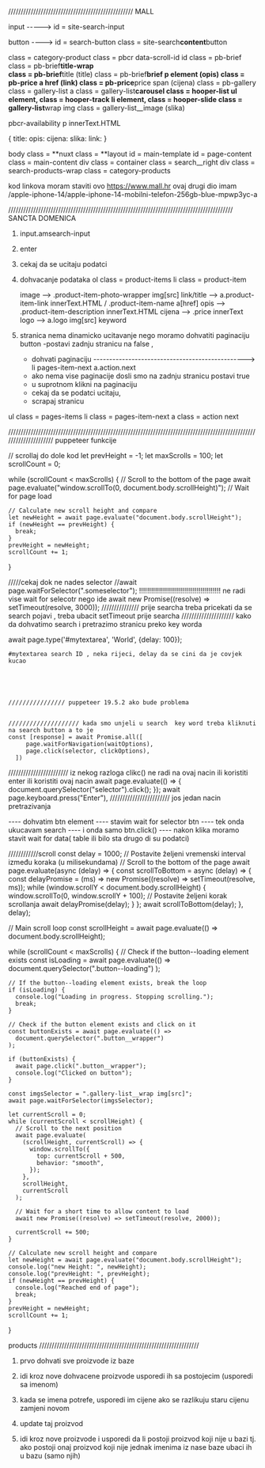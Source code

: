 //////////////////////////////////////////////////
MALL

input -----> id = site-search-input

button ----> id = search-button class = site-search**content**button

class = category-product
class = pbcr data-scroll-id id
class = pb-brief
class = pb-brief**title-wrap  
 class = pb-brief**title (title)
class = pb-brief**brief
p element (opis)
class = pb-price
a href (link)
class = pb-price**price
span (cijena)
class = pb-gallery
class = gallery-list
a
class = gallery-list**carousel
class = hooper-list
ul element, class = hooper-track
li element, class = hooper-slide
class = gallery-list**wrap
img class = gallery-list\_\_image (slika)

pbcr-availability
p innerText.HTML

{
title:
opis:
cijena:
slika:
link:
}

body
class = **nuxt
class = **layout
id = main-template
id = page-content
class = main-content
div
class = container
class = search\_\_right
div
class = search-products-wrap
class = category-products

kod linkova moram staviti ovo https://www.mall.hr ovaj drugi dio imam /apple-iphone-14/apple-iphone-14-mobilni-telefon-256gb-blue-mpwp3yc-a

//////////////////////////////////////////////////////////////////////////////////////////
SANCTA DOMENICA

1. input.amsearch-input
2. enter
3. cekaj da se ucitaju podatci
4. dohvacanje podataka
   ol class = product-items
   li class = product-item

   image --> .product-item-photo-wrapper img[src]
   link/title --> a.product-item-link innerText.HTML / .product-item-name a[href]
   opis --> .product-item-description innerText.HTML
   cijena --> .price innerText
   logo --> a.logo img[src]
   keyword

5. stranica nema dinamicko ucitavanje nego moramo dohvatiti paginaciju button
   -postavi zadnju stranicu na false ,
   - dohvati paginaciju ------------------------------------------------> li pages-item-next a.action.next
   - ako nema vise paginacije dosli smo na zadnju stranicu postavi true
   - u suprotnom klikni na paginaciju
   - cekaj da se podatci ucitaju,
   - scrapaj stranicu

ul class = pages-items
li class = pages-item-next
a class = action next

/////////////////////////////////////////////////////////////////////////////////////////////////////////////////////
puppeteer funkcije

// scrollaj do dole kod
let prevHeight = -1;
let maxScrolls = 100;
let scrollCount = 0;

while (scrollCount < maxScrolls) {
// Scroll to the bottom of the page
await page.evaluate("window.scrollTo(0, document.body.scrollHeight)");
// Wait for page load

    // Calculate new scroll height and compare
    let newHeight = await page.evaluate("document.body.scrollHeight");
    if (newHeight == prevHeight) {
      break;
    }
    prevHeight = newHeight;
    scrollCount += 1;

}

/////cekaj dok ne nades selector
//await page.waitForSelector(".someselector"); !!!!!!!!!!!!!!!!!!!!!!!!!!!!!!!!!!!!!!!!! ne radi vise wait for selecotr nego ide
await new Promise((resolve) => setTimeout(resolve, 3000));
/////////////// prije searcha treba pricekati da se search pojavi , treba ubacit setTimeout prije searcha
///////////////////// kako da dohvatimo search i pretrazimo stranicu preko key worda

await page.type('#mytextarea', 'World', {delay: 100});

    #mytextarea search ID , neka rijeci, delay da se cini da je covjek kucao





    //////////////// puppeteer 19.5.2 ako bude problema


    //////////////////// kada smo unjeli u search  key word treba kliknuti na search button a to je
    const [response] = await Promise.all([
         page.waitForNavigation(waitOptions),
         page.click(selector, clickOptions),
      ])

//////////////////////// iz nekog razloga clikc() ne radi na ovaj nacin ili koristiti enter ili koristiti ovaj nacin
await page.evaluate(() => {
document.querySelector("selector").click();
});
await page.keyboard.press("Enter"),
//////////////////////// jos jedan nacin pretrazivanja

---- dohvatim btn element
---- stavim wait for selector btn
---- tek onda ukucavam search
---- i onda samo btn.click()
---- nakon klika moramo stavit wait for data( table ili bilo sta drugo di su podatci)

////////////scroll
const delay = 1000; // Postavite željeni vremenski interval između koraka (u milisekundama)
// Scroll to the bottom of the page
await page.evaluate(async (delay) => {
const scrollToBottom = async (delay) => {
const delayPromise = (ms) => new Promise((resolve) => setTimeout(resolve, ms));
while (window.scrollY < document.body.scrollHeight) {
window.scrollTo(0, window.scrollY + 100); // Postavite željeni korak scrollanja
await delayPromise(delay);
}
};
await scrollToBottom(delay);
}, delay);

// Main scroll loop
const scrollHeight = await page.evaluate(() => document.body.scrollHeight);

while (scrollCount < maxScrolls) {
// Check if the button--loading element exists
const isLoading = await page.evaluate(() =>
document.querySelector(".button--loading")
);

    // If the button--loading element exists, break the loop
    if (isLoading) {
      console.log("Loading in progress. Stopping scrolling.");
      break;
    }

    // Check if the button element exists and click on it
    const buttonExists = await page.evaluate(() =>
      document.querySelector(".button__wrapper")
    );

    if (buttonExists) {
      await page.click(".button__wrapper");
      console.log("Clicked on button");
    }

    const imgsSelector = ".gallery-list__wrap img[src]";
    await page.waitForSelector(imgsSelector);

    let currentScroll = 0;
    while (currentScroll < scrollHeight) {
      // Scroll to the next position
      await page.evaluate(
        (scrollHeight, currentScroll) => {
          window.scrollTo({
            top: currentScroll + 500,
            behavior: "smooth",
          });
        },
        scrollHeight,
        currentScroll
      );

      // Wait for a short time to allow content to load
      await new Promise((resolve) => setTimeout(resolve, 2000));

      currentScroll += 500;
    }

    // Calculate new scroll height and compare
    let newHeight = await page.evaluate("document.body.scrollHeight");
    console.log("new Height: ", newHeight);
    console.log("prevHeight: ", prevHeight);
    if (newHeight == prevHeight) {
      console.log("Reached end of page");
      break;
    }
    prevHeight = newHeight;
    scrollCount += 1;

}

products
////////////////////////////////////////////////////////////////

1. prvo dohvati sve proizvode iz baze
2. idi kroz nove dohvacene proizvode usporedi ih sa postojecim (usporedi sa imenom)
3. kada se imena potrefe, usporedi im cijene ako se razlikuju staru cijenu zamjeni novom
4. update taj proizvod

5. idi kroz nove proizvode i usporedi da li postoji proizvod koji nije u bazi
   tj. ako postoji onaj proizvod koji nije jednak imenima iz nase baze ubaci ih u bazu (samo njih)
